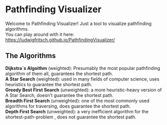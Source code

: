 # Pathfinding Visualizer

Welcome to Pathfinding Visualizer! Just a tool to visualize pathfinding algorithms.  
You can play around with it here: https://ludwigfritsch.github.io/PathfindingVisualizer/

## The Algorithms

**Dijkstra´s Algoithm** (weighted): Presumably the most popular pathfinding algorithm of them all, guarantees the shortest path.  
**A Star Search** (weighted): used in many fields of computer science, uses heuristics to guarantee the shortest path.  
**Greedy Best First Search** (unweighted): a more heuristic-heavy version of A Star Search, doesn't guarantee the shortest path.  
**Breadth First Search** (unweighted): one of the most commonly used algorithms for traversing, does guarantee the shortest path.  
**Depth First Search** (unweighted): a very inefficient algorithm for the shortest-path-problem , does not guarantee the shortest path.
